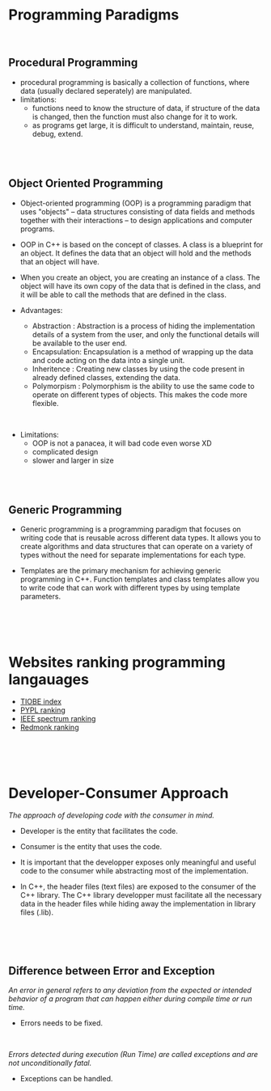 # Programming Paradigms

<br>

## Procedural Programming

- procedural programming is basically a collection of functions, where data (usually declared seperately) are manipulated.
- limitations:
  - functions need to know the structure of data, if structure of the data is changed, then the function must also change for it to work.
  - as programs get large, it is difficult to understand, maintain, reuse, debug, extend.

<br>
<br>

## Object Oriented Programming

- Object-oriented programming (OOP) is a programming paradigm that uses "objects" – data structures consisting of data fields and methods together with their interactions – to design applications and computer programs.
- OOP in C++ is based on the concept of classes. A class is a blueprint for an object. It defines the data that an object will hold and the methods that an object will have.
- When you create an object, you are creating an instance of a class. The object will have its own copy of the data that is defined in the class, and it will be able to call the methods that are defined in the class.

- Advantages:

  - Abstraction : Abstraction is a process of hiding the implementation details of a system from the user, and only the functional details will be available to the user end.
  - Encapsulation: Encapsulation is a method of wrapping up the data and code acting on the data into a single unit.
  - Inheritence : Creating new classes by using the code present in already defined classes, extending the data.
  - Polymorpism : Polymorphism is the ability to use the same code to operate on different types of objects. This makes the code more flexible.

<br>

- Limitations:
  - OOP is not a panacea, it will bad code even worse XD
  - complicated design
  - slower and larger in size

<br>
<br>

## Generic Programming

- Generic programming is a programming paradigm that focuses on writing code that is reusable across different data types. It allows you to create algorithms and data structures that can operate on a variety of types without the need for separate implementations for each type.

- Templates are the primary mechanism for achieving generic programming in C++. Function templates and class templates allow you to write code that can work with different types by using template parameters.

<br>
<br>
<br>

# Websites ranking programming langauages

- [TIOBE index](https://www.tiobe.com/tiobe-index/)
- [PYPL ranking](https://pypl.github.io/PYPL.html)
- [IEEE spectrum ranking](https://spectrum.ieee.org/top-programming-languages-2022)
- [Redmonk ranking](https://redmonk.com/sogrady/2022/10/20/language-rankings-6-22/)

<br>
<br>
<br>

# Developer-Consumer Approach

_The approach of developing code with the consumer in mind._

- Developer is the entity that facilitates the code.
- Consumer is the entity that uses the code.
- It is important that the developper exposes only meaningful and useful code to the consumer while abstracting most of the implementation.

- In C++, the header files (text files) are exposed to the consumer of the C++ library. The C++ library developper must facilitate all the necessary data in the header files while hiding away the implementation in library files (.lib).

<br>
<br>
<br>

## Difference between Error and Exception

_An error in general refers to any deviation from the expected or intended behavior of a program that can happen either during compile time or run time._

- Errors needs to be fixed.

<br>

_Errors detected during execution (Run Time) are called exceptions and are not unconditionally fatal._

- Exceptions can be handled.
